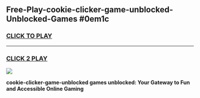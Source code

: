 
## Free-Play-cookie-clicker-game-unblocked-Unblocked-Games #0em1c
<h3>
<a href="https://news.freeplayer.one?title=cookie-clicker-game-unblocked&ref=8M">CLICK TO PLAY</a></h3>
<hr>

<h3>
<a href="https://news.freeplayer.one?title=cookie-clicker-game-unblocked&ref=8M">CLICK 2 PLAY</a>
  
</h3>

<a href="https://news.freeplayer.one?title=cookie-clicker-game-unblocked&ref=8M"><img src="https://clearcache.store/games.png"></a>


**cookie-clicker-game-unblocked games unblocked: Your Gateway to Fun and Accessible Online Gaming**
